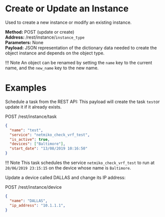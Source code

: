 # Create or Update an Instance
Used to create a new instance or modify an existing instance.

**Method:** POST (update or create) <br />
**Address:** /rest/instance/`instance_type`<br/>
**Parameters:** None <br />
**Payload:** JSON representation of the dictionary data needed to create the 
  object instance and depends on the object type.

!!! Note
     An object can be renamed by setting the `name` key to the current name,
     and the `new_name` key to the new name.

# Examples

Schedule a task from the REST API: This payload will create the task `test`or
update it if it already exists.

POST /rest/instance/task
```json
{
  "name": "test",
  "service": "netmiko_check_vrf_test",
  "is_active": true,
  "devices": ["Baltimore"],
  "start_date": "13/08/2019 10:16:50"
}
```
!!! Note
     This task schedules the service `netmiko_check_vrf_test` to run at
    `20/06/2019 23:15:15` on the device whose name is `Baltimore`.

Update a device called DALLAS and change its IP address:

POST /rest/instance/device
```json
{
  "name": "DALLAS",
  "ip_address": "10.1.1.1",
}
```

